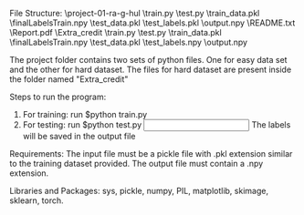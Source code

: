 File Structure:
\project-01-ra-g-hul
	\train.py
	\test.py
	\train_data.pkl
	\finalLabelsTrain.npy
	\test_data.pkl
	\test_labels.pkl
	\output.npy
	\README.txt
	\Report.pdf
	\Extra_credit
		\train.py
		\test.py
		\train_data.pkl
		\finalLabelsTrain.npy
		\test_data.pkl
		\test_labels.npy
		\output.npy

The project folder contains two sets of python files. One for easy data set and the other for hard dataset. The files for hard dataset are
present inside the folder named "Extra_credit"

Steps to run the program:
1) For training: run $python train.py
2) For testing: run $python test.py <input file> <output file>
The labels will be saved in the output file

Requirements:
The input file must be a pickle file with .pkl extension similar to the training dataset provided. The output file must contain a .npy extension.

Libraries and Packages:
sys, pickle, numpy, PIL, matplotlib, skimage, sklearn, torch.
